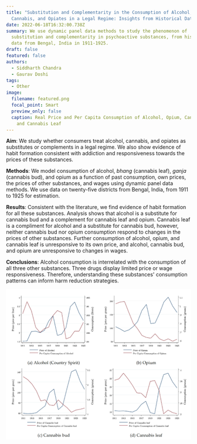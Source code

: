 ```yaml
---
title: "Substitution and Complementarity in the Consumption of Alcohol,
  Cannabis, and Opiates in a Legal Regime: Insights from Historical Data"
date: 2022-06-18T16:32:00.738Z
summary: We use dynamic panel data methods to study the phenomenon of
  substitution and complementarity in psychoactive substances, from historical
  data from Bengal, India in 1911-1925.
draft: false
featured: false
authors:
  - Siddharth Chandra
  - Gaurav Doshi
tags:
  - Other
image:
  filename: featured.png
  focal_point: Smart
  preview_only: false
  caption: Real Price and Per Capita Consumption of Alcohol, Opium, Cannabis Bud,
    and Cannabis Leaf
---
```

**Aim**: We study whether consumers treat alcohol, cannabis, and opiates as substitutes or complements in a legal regime. We also show evidence of habit formation consistent with addiction and responsiveness towards the prices of these substances. 

**Methods**: We model consumption of alcohol, *bhang* (cannabis leaf), *ganja* (cannabis bud), and opium as a function of past consumption, own prices, the prices of other substances, and wages using dynamic panel data methods. We use data on twenty-five districts from Bengal, India, from 1911 to 1925 for estimation.

**Results**: Consistent with the literature, we find evidence of habit formation for all these substances. Analysis shows that alcohol is a substitute for cannabis bud and a complement for cannabis leaf and opium. Cannabis leaf is a compliment for alcohol and a substitute for cannabis bud, however, neither cannabis bud nor opium consumption respond to changes in the prices of other substances. Further consumption of alcohol, opium, and cannabis leaf is unresponsive to its own price, and alcohol, cannabis bud, and opium are unresponsive to changes in wages. 

**Conclusions**: Alcohol consumption is interrelated with the consumption of all three other substances. Three drugs display limited price or wage responsiveness. Therefore, understanding these substances' consumption patterns can inform harm reduction strategies.

![](featured.png "Real Price and Per Capita Consumption of Alcohol, Opium, Cannabis Bud, and Cannabis Leaf")